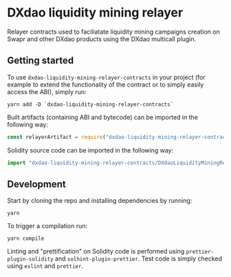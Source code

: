 # DXdao liquidity mining relayer

Relayer contracts used to faciliatate liquidity mining campaigns creation on
Swapr and other DXdao products using the DXdao multicall plugin.

## Getting started

To use `dxdao-liquidity-mining-relayer-contracts` in your project (for example
to extend the functionality of the contract or to simply easily access the ABI),
simply run:

```
yarn add -D `dxdao-liquidity-mining-relayer-contracts`
```

Built artifacts (containing ABI and bytecode) can be imported in the following
way:

```js
const relayerArtifact = require("dxdao-liquidity-mining-relayer-contracts/build/DXdaoLiquidityMiningRelayer.json");
```

Solidity source code can be imported in the following way:

```js
import "dxdao-liquidity-mining-relayer-contracts/DXdaoLiquidityMiningRelayer.sol";
```

## Development

Start by cloning the repo and installing dependencies by running:

```
yarn
```

To trigger a compilation run:

```
yarn compile
```

Linting and "prettification" on Solidity code is performed using
`prettier-plugin-solidity` and `solhint-plugin-prettier`. Test code is simply
checked using `eslint` and `prettier`.

